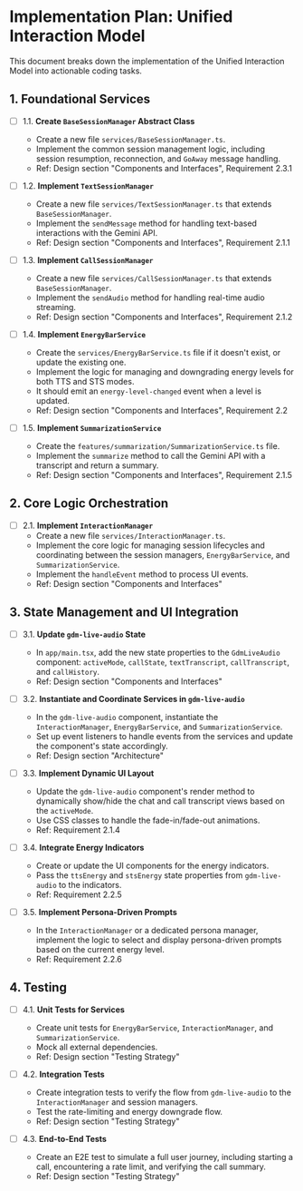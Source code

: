 # Implementation Plan: Unified Interaction Model

This document breaks down the implementation of the Unified Interaction Model into actionable coding tasks.

## 1. Foundational Services

- [ ] 1.1. **Create `BaseSessionManager` Abstract Class**
  - Create a new file `services/BaseSessionManager.ts`.
  - Implement the common session management logic, including session resumption, reconnection, and `GoAway` message handling.
  - Ref: Design section "Components and Interfaces", Requirement 2.3.1

- [ ] 1.2. **Implement `TextSessionManager`**
  - Create a new file `services/TextSessionManager.ts` that extends `BaseSessionManager`.
  - Implement the `sendMessage` method for handling text-based interactions with the Gemini API.
  - Ref: Design section "Components and Interfaces", Requirement 2.1.1

- [ ] 1.3. **Implement `CallSessionManager`**
  - Create a new file `services/CallSessionManager.ts` that extends `BaseSessionManager`.
  - Implement the `sendAudio` method for handling real-time audio streaming.
  - Ref: Design section "Components and Interfaces", Requirement 2.1.2

- [ ] 1.4. **Implement `EnergyBarService`**
  - Create the `services/EnergyBarService.ts` file if it doesn't exist, or update the existing one.
  - Implement the logic for managing and downgrading energy levels for both TTS and STS modes.
  - It should emit an `energy-level-changed` event when a level is updated.
  - Ref: Design section "Components and Interfaces", Requirement 2.2

- [ ] 1.5. **Implement `SummarizationService`**
  - Create the `features/summarization/SummarizationService.ts` file.
  - Implement the `summarize` method to call the Gemini API with a transcript and return a summary.
  - Ref: Design section "Components and Interfaces", Requirement 2.1.5

## 2. Core Logic Orchestration

- [ ] 2.1. **Implement `InteractionManager`**
  - Create a new file `services/InteractionManager.ts`.
  - Implement the core logic for managing session lifecycles and coordinating between the session managers, `EnergyBarService`, and `SummarizationService`.
  - Implement the `handleEvent` method to process UI events.
  - Ref: Design section "Components and Interfaces"

## 3. State Management and UI Integration

- [ ] 3.1. **Update `gdm-live-audio` State**
  - In `app/main.tsx`, add the new state properties to the `GdmLiveAudio` component: `activeMode`, `callState`, `textTranscript`, `callTranscript`, and `callHistory`.
  - Ref: Design section "Components and Interfaces"

- [ ] 3.2. **Instantiate and Coordinate Services in `gdm-live-audio`**
  - In the `gdm-live-audio` component, instantiate the `InteractionManager`, `EnergyBarService`, and `SummarizationService`.
  - Set up event listeners to handle events from the services and update the component's state accordingly.
  - Ref: Design section "Architecture"

- [ ] 3.3. **Implement Dynamic UI Layout**
  - Update the `gdm-live-audio` component's render method to dynamically show/hide the chat and call transcript views based on the `activeMode`.
  - Use CSS classes to handle the fade-in/fade-out animations.
  - Ref: Requirement 2.1.4

- [ ] 3.4. **Integrate Energy Indicators**
  - Create or update the UI components for the energy indicators.
  - Pass the `ttsEnergy` and `stsEnergy` state properties from `gdm-live-audio` to the indicators.
  - Ref: Requirement 2.2.5

- [ ] 3.5. **Implement Persona-Driven Prompts**
  - In the `InteractionManager` or a dedicated persona manager, implement the logic to select and display persona-driven prompts based on the current energy level.
  - Ref: Requirement 2.2.6

## 4. Testing

- [ ] 4.1. **Unit Tests for Services**
  - Create unit tests for `EnergyBarService`, `InteractionManager`, and `SummarizationService`.
  - Mock all external dependencies.
  - Ref: Design section "Testing Strategy"

- [ ] 4.2. **Integration Tests**
  - Create integration tests to verify the flow from `gdm-live-audio` to the `InteractionManager` and session managers.
  - Test the rate-limiting and energy downgrade flow.
  - Ref: Design section "Testing Strategy"

- [ ] 4.3. **End-to-End Tests**
  - Create an E2E test to simulate a full user journey, including starting a call, encountering a rate limit, and verifying the call summary.
  - Ref: Design section "Testing Strategy"